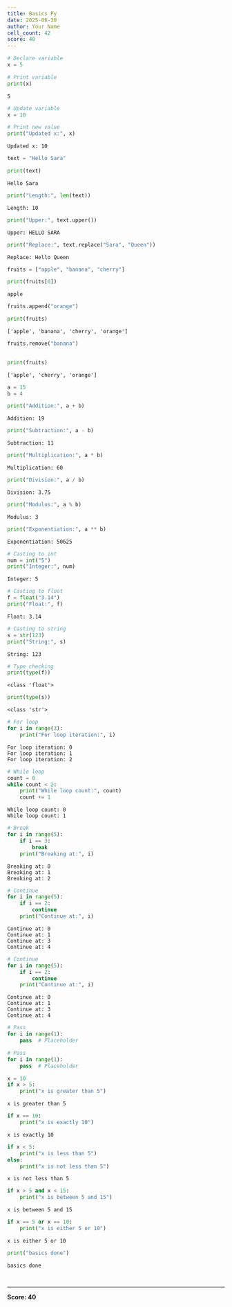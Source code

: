 ```yaml
---
title: Basics Py
date: 2025-06-30
author: Your Name
cell_count: 42
score: 40
---
```


```python
# Declare variable
x = 5

```


```python
# Print variable
print(x)

```

    5
    


```python
# Update variable
x = 10

```


```python
# Print new value
print("Updated x:", x)

```

    Updated x: 10
    


```python
text = "Hello Sara"

```


```python
print(text)

```

    Hello Sara
    


```python
print("Length:", len(text))

```

    Length: 10
    


```python
print("Upper:", text.upper())

```

    Upper: HELLO SARA
    


```python
print("Replace:", text.replace("Sara", "Queen"))

```

    Replace: Hello Queen
    


```python
fruits = ["apple", "banana", "cherry"]

```


```python
print(fruits[0])

```

    apple
    


```python
fruits.append("orange")

```


```python
print(fruits)

```

    ['apple', 'banana', 'cherry', 'orange']
    


```python
fruits.remove("banana")
    
```


```python
print(fruits)

```

    ['apple', 'cherry', 'orange']
    


```python
a = 15
b = 4

```


```python
print("Addition:", a + b)

```

    Addition: 19
    


```python
print("Subtraction:", a - b)

```

    Subtraction: 11
    


```python
print("Multiplication:", a * b)

```

    Multiplication: 60
    


```python
print("Division:", a / b)

```

    Division: 3.75
    


```python
print("Modulus:", a % b)

```

    Modulus: 3
    


```python
print("Exponentiation:", a ** b)

```

    Exponentiation: 50625
    


```python
# Casting to int
num = int("5")
print("Integer:", num)

```

    Integer: 5
    


```python
# Casting to float
f = float("3.14")
print("Float:", f)

```

    Float: 3.14
    


```python
# Casting to string
s = str(123)
print("String:", s)

```

    String: 123
    


```python
# Type checking
print(type(f))

```

    <class 'float'>
    


```python
print(type(s))

```

    <class 'str'>
    


```python
# For loop
for i in range(3):
    print("For loop iteration:", i)

```

    For loop iteration: 0
    For loop iteration: 1
    For loop iteration: 2
    


```python
# While loop
count = 0
while count < 2:
    print("While loop count:", count)
    count += 1

```

    While loop count: 0
    While loop count: 1
    


```python
# Break
for i in range(5):
    if i == 3:
        break
    print("Breaking at:", i)

```

    Breaking at: 0
    Breaking at: 1
    Breaking at: 2
    


```python
# Continue
for i in range(5):
    if i == 2:
        continue
    print("Continue at:", i)

```

    Continue at: 0
    Continue at: 1
    Continue at: 3
    Continue at: 4
    


```python
# Continue
for i in range(5):
    if i == 2:
        continue
    print("Continue at:", i)

```

    Continue at: 0
    Continue at: 1
    Continue at: 3
    Continue at: 4
    


```python
# Pass
for i in range(1):
    pass  # Placeholder

```


```python
# Pass
for i in range(1):
    pass  # Placeholder

```


```python
x = 10
if x > 5:
    print("x is greater than 5")

```

    x is greater than 5
    


```python
if x == 10:
    print("x is exactly 10")

```

    x is exactly 10
    


```python
if x < 5:
    print("x is less than 5")
else:
    print("x is not less than 5")

```

    x is not less than 5
    


```python
if x > 5 and x < 15:
    print("x is between 5 and 15")

```

    x is between 5 and 15
    


```python
if x == 5 or x == 10:
    print("x is either 5 or 10")

```

    x is either 5 or 10
    


```python
print("basics done")
```

    basics done
    


```python

```


```python

```


---
**Score: 40**